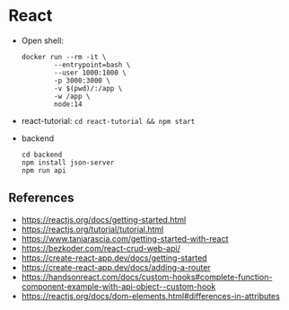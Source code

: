 # React

- Open shell:
  ```shell
  docker run --rm -it \
          --entrypoint=bash \
          --user 1000:1000 \
          -p 3000:3000 \
          -v $(pwd)/:/app \
          -w /app \
          node:14
  ```

- react-tutorial: `cd react-tutorial && npm start`

- backend
  ```shell
  cd backend
  npm install json-server
  npm run api
  ```

## References
- https://reactjs.org/docs/getting-started.html
- https://reactjs.org/tutorial/tutorial.html
- https://www.taniarascia.com/getting-started-with-react
- https://bezkoder.com/react-crud-web-api/
- https://create-react-app.dev/docs/getting-started
- https://create-react-app.dev/docs/adding-a-router
- https://handsonreact.com/docs/custom-hooks#complete-function-component-example-with-api-object--custom-hook
- https://reactjs.org/docs/dom-elements.html#differences-in-attributes

